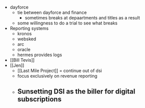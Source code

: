 - dayforce
	- tie between dayforce and finance
		- sometimes breaks at depaartments and titles as a result
	- some willingness to do a trial to see what breaks
- Reporting systems
	- kronos
	- websked
	- arc
	- oracle
	- hermes provides logs
- [[Bill Tevis]]
- [[Jen]]
	- [[Last Mile Project]] = continue out of dsi
	- focus exclusively on revenue reporting
	- Sunsetting DSI as the biller for digital subscriptions
		-